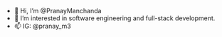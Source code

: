 - 👋 Hi, I’m @PranayManchanda
- 👀 I’m interested in software engineering and full-stack development. 
- 📫 IG: @pranay_m3

<!---
PranayManchanda/PranayManchanda is a ✨ special ✨ repository because its `README.md` (this file) appears on your GitHub profile.
You can click the Preview link to take a look at your changes.
--->
